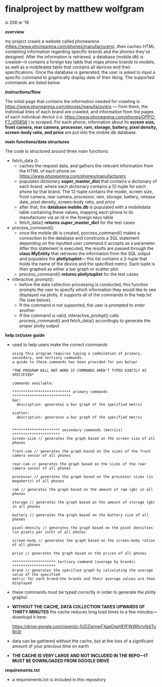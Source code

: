 # finalproject by matthew wolfgram
si 206 w '18


******overview******

my project crawls a website called phonearena (https://www.phonearena.com/phones/manufacturers), then caches HTML containing information regarding specific brands and the phones they’ve designed. After the information is retrieved, a database (mobile.db) is created—it contains a foreign key table that maps phone brands to models, as well as a mobiledata table that contains all devices and their specifications. Once the database is generated, the user is asked to input a specific command to graphically display data of their liking. The supported commands are listed below. 


******instructions/flow******

The initial page that contains the information needed for crawling is https://www.phonearena.com/phones/manufacturers — from there, the individual links of each brand are crawled, and information from the pages of each individual device (i.e. https://www.phonearena.com/phones/OPPO-F7_id10856 ) is scraped. For each phone, information about its **screen size, front camera, rear camera, processor, ram, storage, battery, pixel density, screen-body ratio, and price** are put into the mobile.db database.


******main functions/data structures******

The code is structured around three main functions:
-	fetch_data ():
	  -	caches the request data, and gathers the relevant information from the HTML of each phone on 
		https://www.phonearena.com/phones/manufacturers
	  -	populates dictionary **super_master_dict** that contains a dictionary of each brand, where each dictionary contains a 12-tuple for each phone by that brand. The 12-tuple contains the model, screen size, front camera, rear camera, processor, ram, storage, battery, release date, pixel density, screen-body ratio, and price
	  -	after that, the **database mobile.db** is populated with a mobiledata table containing these values, mapping each phone to its manufacturer via an Id in the foreign keys table 
	  -	fetch_data() **returns super_master_dict** for the test cases 
-	process_command():
	  -	once the mobile.db is created, process_command() makes a connection to the database and constructs a SQL statement depending on the inputted user command it accepts as a parameter. After this statement is executed, the results are passed through the **class MyEntity** that retrieves the information from the SQL output and populates the **plotlytuplist**— this list contains a 2-tuple that holds the name of the device and the specified metric. Each tuple is then graphed as either a bar graph or scatter plot. 
	  -	process_command() **returns plotlytuplist** for the test cases
-	interactive_prompt():
	  -	before the data collection processing is conducted, this function prompts the user to specify which information they would like to see displayed via plotly. It supports all of the commands in the help.txt file (see below).
	  -	If the command is not supported, the user is prompted to enter another 
	  -	If the command is valid, interactive_prompt() calls process_command() and fetch_data() accordingly to generate the proper plotly output

******help.txt/user guide******

  - used to help users make the correct commands 
   
        using this program requires typing a combination of primary, secondary, and tertiary commands.
        a guide to these commands has been provided for you below!

        *THE PROGRAM WILL NOT WORK IF COMMANDS AREN'T TYPED EXACTLY AS SPECIFIED*

        commands available:

        *************************** primary commands ***************************
        bar:
          description: generates a bar graph of the specified metric

        scatter:
          description: generates a bar graph of the specified metric


        ********************** secondary commands (metrics) **********************
        screen-size // generates the graph based on the screen size of all phones

        front-cam // generates the graph based on the sizes of the front camera sensor of all phones

        rear-cam // generates the graph based on the sizes of the rear camera sensor of all phones

        processor // generates the graph based on the processor sizes (in megahertz) of all phones

        ram // generates the graph based on the amount of ram (gb) in all phones

        storage // generates the graph based on the amount of storage (gb) in all phones

        battery // generates the graph based on the battery size of all phones

        pixel-density // generates the graph based on the pixel densities (in pixels per inch) of all phones

        screen-body // generates the graph based on the screen-body ratios of all phones

        price // generates the graph based on the prices of all phones

        ******************** tertiary command (average by brands) ********************
        brand // generates the specified graph by calculating the average value of the specified 
        metric for each brand—the brands and their average values are then displayed 
        
  - these commands must be typed correctly in order to generate the plotly graphs!
  - **WITHOUT THE CACHE, DATA COLLECTION TAKES UPWARDS OF THIRTY MINUTES**
    the cache reduces long load times to a few minutes—download it here:
    
    https://drive.google.com/openid=1UDZwmwFXaeOjwHEfFW4RIytvN4Tu8n3r
    
  - data can be gathered without the cache, but at the loss of a significant amount of your precious time on earth 
  - **THE CACHE IS VERY LARGE AND NOT INCLUDED IN THE REPO—IT MUST BE DOWNLOADED FROM GOOGLE DRIVE**
    
    
******requirements.txt******
  - a requirements.txt is included in this repository
  
	


